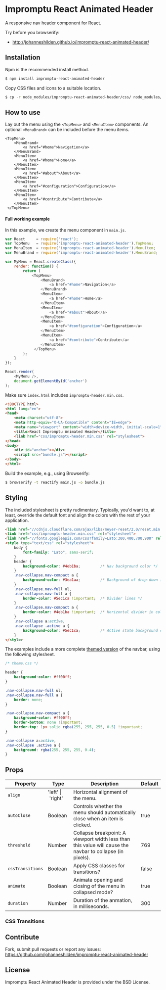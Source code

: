 # Impromptu React Animated Header

A responsive nav header component for React.

Try before you browserify:

* http://johanneshilden.github.io/impromptu-react-animated-header/

## Installation

Npm is the recommended install method.

```bash
$ npm install impromptu-react-animated-header
```

Copy CSS files and icons to a suitable location. 

```bash
$ cp -r node_modules/impromptu-react-animated-header/css/ node_modules/impromptu-react-animated-header/icons/ .
```

## How to use

Lay out the menu using the `<TopMenu>` and `<MenuItem>` components. An optional `<MenuBrand>` can be included before the menu items.

```
<TopMenu>
    <MenuBrand>
        <a href="#home">Navigation</a>
    </MenuBrand>
    <MenuItem>
        <a href="#home">Home</a>
    </MenuItem>
    <MenuItem>
        <a href="#about">About</a>
    </MenuItem>
    <MenuItem>
        <a href="#configuration">Configuration</a>
    </MenuItem>
    <MenuItem>
        <a href="#contribute">Contribute</a>
    </MenuItem>
 </TopMenu>
```

#### Full working example

In this example, we create the menu component in `main.js`.

```javascript
var React     = require('react');
var TopMenu   = require('impromptu-react-animated-header').TopMenu;
var MenuItem  = require('impromptu-react-animated-header').MenuItem;
var MenuBrand = require('impromptu-react-animated-header').MenuBrand;

var MyMenu = React.createClass({
    render: function() {
        return (
            <TopMenu>
                <MenuBrand>
                    <a href="#home">Navigation</a>
                </MenuBrand>
                <MenuItem>
                    <a href="#home">Home</a>
                </MenuItem>
                <MenuItem>
                    <a href="#about">About</a>
                </MenuItem>
                <MenuItem>
                    <a href="#configuration">Configuration</a>
                </MenuItem>
                <MenuItem>
                    <a href="#contribute">Contribute</a>
                </MenuItem>
             </TopMenu>
        );
    }
});

React.render(
    <MyMenu />,
    document.getElementById('anchor')
);
```

Make sure `index.html` includes `impromptu-header.min.css`.

```html
<!DOCTYPE html>
<html lang="en">
<head>
    <meta charset="utf-8">
    <meta http-equiv="X-UA-Compatible" content="IE=edge">
    <meta name="viewport" content="width=device-width, initial-scale=1">
    <title>React Impromptu Animated Header</title>
    <link href="css/impromptu-header.min.css" rel="stylesheet">
</head>
<body>
    <div id="anchor"></div>
    <script src="bundle.js"></script>
</body>
</html>
```

Build the example, e.g., using Browserify:

```bash
$ browserify -t reactify main.js -o bundle.js 
```

## Styling

The included stylesheet is pretty rudimentary. Typically, you'd want to, at least, override the default font and align the colors with the rest of your application.

```html
<link href="//cdnjs.cloudflare.com/ajax/libs/meyer-reset/2.0/reset.min.css" rel="stylesheet">
<link href="css/impromptu-header.min.css" rel="stylesheet">
<link href="//fonts.googleapis.com/css?family=Lato:300,400,700,900" rel="stylesheet">
<style type="text/css" rel="stylesheet">
    body { 
        font-family: "Lato", sans-serif; 
    }
    header {
        background-color: #4eb1ba;         /* Nav background color */
    }
    .nav-collapse.nav-compact a {
        background-color: #3ea1aa;         /* Background of drop-down in collapsed mode */
    }
    .nav-collapse.nav-full ul, 
    .nav-collapse.nav-full a {
        border-color: #5ec1ca !important;  /* Divider lines */
    }
    .nav-collapse.nav-compact a {
        border-color: #4eb1ba !important;  /* Horizontal divider in collapsed menu */
    }
    .nav-collapse a:active,
    .nav-collapse .active a {
        background-color: #5ec1ca;         /* Active state background color */
    }
</style>
```

The examples include a more complete [themed version](http://johanneshilden.github.io/impromptu-react-animated-header/public/themed.html) of the navbar, using the following stylesheet.

```CSS
/* theme.css */

header {
    background-color: #ff00ff;
}

.nav-collapse.nav-full ul, 
.nav-collapse.nav-full a {
    border: none;
}

.nav-collapse.nav-compact a {
    background-color: #ff00ff;
    border-bottom: none !important;
    border-top: 1px solid rgba(255, 255, 255, 0.5) !important;
}

.nav-collapse a:active,
.nav-collapse .active a {
    background: rgba(255, 255, 255, 0.4);
}
```

## Props

| Property         | Type                     | Description   | Default      | 
| ---------------- | ------------------------ | ------------- | ------------ |
| `align`          | 'left'&nbsp;&vert;&nbsp;'right'         | Horizontal alignment of the menu. |
| `autoClose`      | Boolean                  | Controls whether the menu should automatically close when an item is clicked.      | true      |
| `threshold`      |  Number                  | Collapse breakpoint: A viewport width less than this value will cause the navbar to collapse (in pixels). | 769    |
| `cssTransitions` |  Boolean                 | Apply CSS classes for transitions? | false  |
| `animate`        |  Boolean                 | Animate opening and closing of the menu in collapsed mode? | true   |
| `duration`       |  Number                  | Duration of the anmation, in milliseconds. | 300    |

### CSS Transitions

## Contribute

Fork, submit pull requests or report any issues: https://github.com/johanneshilden/impromptu-react-animated-header

## License

Impromptu React Animated Header is provided under the BSD License.
